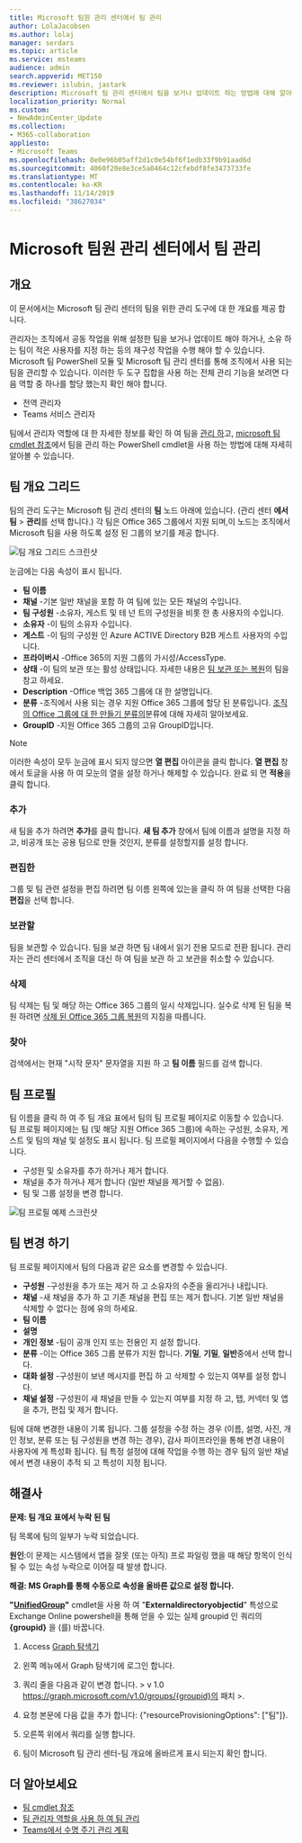 ```yaml
---
title: Microsoft 팀원 관리 센터에서 팀 관리
author: LolaJacobsen
ms.author: lolaj
manager: serdars
ms.topic: article
ms.service: msteams
audience: admin
search.appverid: MET150
ms.reviewer: islubin, jastark
description: Microsoft 팀 관리 센터에서 팀을 보거나 업데이트 하는 방법에 대해 알아봅니다.
localization_priority: Normal
ms.custom:
- NewAdminCenter_Update
ms.collection:
- M365-collaboration
appliesto:
- Microsoft Teams
ms.openlocfilehash: 8e0e96b05aff2d1c0e54bf6f1edb33f9b91aad6d
ms.sourcegitcommit: 4060f20e8e3ce5a0464c12cfebdf8fe3473733fe
ms.translationtype: MT
ms.contentlocale: ko-KR
ms.lasthandoff: 11/14/2019
ms.locfileid: "38627034"
---
```

<a name="manage-teams-in-the-microsoft-teams-admin-center"></a>Microsoft 팀원 관리 센터에서 팀 관리
==========================================

## <a name="overview"></a>개요

이 문서에서는 Microsoft 팀 관리 센터의 팀을 위한 관리 도구에 대 한 개요를 제공 합니다.

관리자는 조직에서 공동 작업을 위해 설정한 팀을 보거나 업데이트 해야 하거나, 소유 하는 팀이 적은 사용자를 지정 하는 등의 재구성 작업을 수행 해야 할 수 있습니다. Microsoft 팀 PowerShell 모듈 및 Microsoft 팀 관리 센터를 통해 조직에서 사용 되는 팀을 관리할 수 있습니다. 이러한 두 도구 집합을 사용 하는 전체 관리 기능을 보려면 다음 역할 중 하나를 할당 했는지 확인 해야 합니다.

- 전역 관리자
- Teams 서비스 관리자

팀에서 관리자 역할에 대 한 자세한 정보를 확인 하 여 팀을 [관리 하](using-admin-roles.md)고, [microsoft 팀 cmdlet 참조](https://docs.microsoft.com/powershell/teams/?view=teams-ps)에서 팀을 관리 하는 PowerShell cmdlet을 사용 하는 방법에 대해 자세히 알아볼 수 있습니다.



## <a name="teams-overview-grid"></a>팀 개요 그리드

팀의 관리 도구는 Microsoft 팀 관리 센터의 **팀** 노드 아래에 있습니다. (관리 센터 **에서 팀** > **관리**를 선택 합니다.) 각 팀은 Office 365 그룹에서 지원 되며,이 노드는 조직에서 Microsoft 팀을 사용 하도록 설정 된 그룹의 보기를 제공 합니다.

![팀 개요 그리드 스크린샷](media/manage-teams-in-modern-portal-grid.png)  

눈금에는 다음 속성이 표시 됩니다.

- **팀 이름**
- **채널** -기본 일반 채널을 포함 하 여 팀에 있는 모든 채널의 수입니다.
- **팀 구성원** -소유자, 게스트 및 테 넌 트의 구성원을 비롯 한 총 사용자의 수입니다.
- **소유자** -이 팀의 소유자 수입니다.
- **게스트** -이 팀의 구성원 인 Azure ACTIVE Directory B2B 게스트 사용자의 수입니다.
- **프라이버시** -Office 365의 지원 그룹의 가시성/AccessType.
- **상태** -이 팀의 보관 또는 활성 상태입니다. 자세한 내용은 [팀 보관 또는 복원](https://support.office.com/article/archive-or-restore-a-team-dc161cfd-b328-440f-974b-5da5bd98b5a7)의 팀을 참고 하세요.
- **Description** -Office 백업 365 그룹에 대 한 설명입니다.
- **분류** -조직에서 사용 되는 경우 지원 Office 365 그룹에 할당 된 분류입니다. [조직의 Office 그룹에 대 한 만들기 분류의](https://docs.microsoft.com/office365/enterprise/powershell/manage-office-365-groups-with-powershell#create-classifications-for-office-groups-in-your-organization)분류에 대해 자세히 알아보세요.
- **GroupID** -지원 Office 365 그룹의 고유 GroupID입니다.

> [!NOTE]
> 이러한 속성이 모두 눈금에 표시 되지 않으면 **열 편집** 아이콘을 클릭 합니다. **열 편집** 창에서 토글을 사용 하 여 모눈의 열을 설정 하거나 해제할 수 있습니다. 완료 되 면 **적용**을 클릭 합니다.

### <a name="add"></a>추가

새 팀을 추가 하려면 **추가**를 클릭 합니다. **새 팀 추가** 창에서 팀에 이름과 설명을 지정 하 고, 비공개 또는 공용 팀으로 만들 것인지, 분류를 설정할지를 설정 합니다.

### <a name="edit"></a>편집한

그룹 및 팀 관련 설정을 편집 하려면 팀 이름 왼쪽에 있는을 클릭 하 여 팀을 선택한 다음 **편집**을 선택 합니다.

### <a name="archive"></a>보관할

팀을 보관할 수 있습니다. 팀을 보관 하면 팀 내에서 읽기 전용 모드로 전환 됩니다. 관리자는 관리 센터에서 조직을 대신 하 여 팀을 보관 하 고 보관을 취소할 수 있습니다. 

### <a name="delete"></a>삭제

팀 삭제는 팀 및 해당 하는 Office 365 그룹의 일시 삭제입니다. 실수로 삭제 된 팀을 복원 하려면 [삭제 된 Office 365 그룹 복원](https://docs.microsoft.com/office365/admin/create-groups/restore-deleted-group?view=o365-worldwide)의 지침을 따릅니다.

### <a name="search"></a>찾아

검색에서는 현재 "시작 문자" 문자열을 지원 하 고 **팀 이름** 필드를 검색 합니다.

## <a name="team-profile"></a>팀 프로필

팀 이름을 클릭 하 여 주 팀 개요 표에서 팀의 팀 프로필 페이지로 이동할 수 있습니다. 팀 프로필 페이지에는 팀 (및 해당 지원 Office 365 그룹)에 속하는 구성원, 소유자, 게스트 및 팀의 채널 및 설정도 표시 됩니다. 팀 프로필 페이지에서 다음을 수행할 수 있습니다.

- 구성원 및 소유자를 추가 하거나 제거 합니다.
- 채널을 추가 하거나 제거 합니다 (일반 채널을 제거할 수 없음).
- 팀 및 그룹 설정을 변경 합니다.
 
![팀 프로필 예제 스크린샷](media/manage-teams-in-modern-portal-team-profile-page.png)

## <a name="making-changes-to-teams"></a>팀 변경 하기

팀 프로필 페이지에서 팀의 다음과 같은 요소를 변경할 수 있습니다.

- **구성원** -구성원을 추가 또는 제거 하 고 소유자의 수준을 올리거나 내립니다.
- **채널** -새 채널을 추가 하 고 기존 채널을 편집 또는 제거 합니다. 기본 일반 채널을 삭제할 수 없다는 점에 유의 하세요.
- **팀 이름**
- **설명**
- **개인 정보** -팀이 공개 인지 또는 전용인 지 설정 합니다.
- **분류** -이는 Office 365 그룹 분류가 지원 합니다. **기밀**, **기밀**, **일반**중에서 선택 합니다.
- **대화 설정** -구성원이 보낸 메시지를 편집 하 고 삭제할 수 있는지 여부를 설정 합니다.
- **채널 설정** -구성원이 새 채널을 만들 수 있는지 여부를 지정 하 고, 탭, 커넥터 및 앱을 추가, 편집 및 제거 합니다.

팀에 대해 변경한 내용이 기록 됩니다. 그룹 설정을 수정 하는 경우 (이름, 설명, 사진, 개인 정보, 분류 또는 팀 구성원을 변경 하는 경우), 감사 파이프라인을 통해 변경 내용이 사용자에 게 특성화 됩니다. 팀 특정 설정에 대해 작업을 수행 하는 경우 팀의 일반 채널에서 변경 내용이 추적 되 고 특성이 지정 됩니다.

## <a name="troubleshooting"></a>해결사

**문제: 팀 개요 표에서 누락 된 팀**

팀 목록에 팀의 일부가 누락 되었습니다.

**원인**:이 문제는 시스템에서 앱을 잘못 (또는 아직) 프로 파일링 했을 때 해당 항목이 인식 될 수 있는 속성 누락으로 이어질 때 발생 합니다.

**해결: MS Graph를 통해 수동으로 속성을 올바른 값으로 설정 합니다.**

**"[UnifiedGroup](https://docs.microsoft.com/powershell/module/exchange/users-and-groups/get-unifiedgroup?view=exchange-ps)"** cmdlet을 사용 하 여 "**Externaldirectoryobjectid**" 특성으로 Exchange Online powershell을 통해 얻을 수 있는 실제 groupid 인 쿼리의 **{groupid}** 을 (를) 바꿉니다.

1. Access [Graph 탐색기](https://developer.microsoft.com/graph/graph-explorer)

2. 왼쪽 메뉴에서 Graph 탐색기에 로그인 합니다.

3. 쿼리 줄을 다음과 같이 변경 합니다. > v 1.0 https://graph.microsoft.com/v1.0/groups/{groupid}의 패치 >.

4. 요청 본문에 다음 값을 추가 합니다: {"resourceProvisioningOptions": ["팀"]}.

5. 오른쪽 위에서 쿼리를 실행 합니다.

6. 팀이 Microsoft 팀 관리 센터-팀 개요에 올바르게 표시 되는지 확인 합니다.

## <a name="learn-more"></a>더 알아보세요

- [팀 cmdlet 참조](https://docs.microsoft.com/powershell/teams/?view=teams-ps)  
- [팀 관리자 역할을 사용 하 여 팀 관리](using-admin-roles.md)
- [Teams에서 수명 주기 관리 계획](plan-teams-lifecycle.md)
